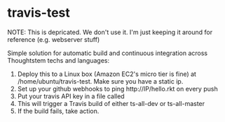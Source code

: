 # travis-test

NOTE: This is depricated.  We don't use it.  I'm just keeping it around for reference (e.g. webserver stuff)




Simple solution for automatic build and continuous integration across Thoughtstem techs and languages:

1) Deploy this to a Linux box (Amazon EC2's micro tier is fine) at /home/ubuntu/travis-test.  Make sure you have a static ip.
2) Set up your github webhooks to ping http://IP/hello.rkt on every push
3) Put your travis API key in a file called 
4) This will trigger a Travis build of either ts-all-dev or ts-all-master 
5) If the build fails, take action.




